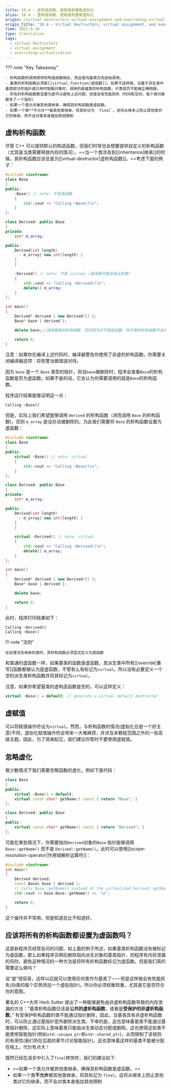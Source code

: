 ```yaml
---
title: 18.4 - 虚构造函数、虚赋值和重载虚拟化
alias: 18.4 - 虚构造函数、虚赋值和重载虚拟化
origin: /virtual-destructors-virtual-assignment-and-overriding-virtualization/
origin_title: "18.4 — Virtual destructors, virtual assignment, and overriding virtualization"
time: 2022-9-16
type: translation
tags:
  - virtual-destructors
  - virtual-assignment
  - overriding-virtualization
---
```


??? note "Key Takeaway"

    - 析构函数的调用顺序和构造函数相反，而且是向基类方向逐级调用。
    - 基类的析构函数必须是[[virtual-function|虚函数]]。如果不这样做，当基于派生类中基类部分的指针或引用时销毁对象时，调用的是基类的析构函数，子类成员不能被正确销毁。
    - 所有的析构函数都设置为虚可以避免上述问题，但是会有性能损失（时间和空间，每个类对象都多了一个指针）
    - 如果一个类允许被其他类继承，确保其析构函数是虚函数。
    - 如果一个类**不允许**被其他类继承，将其标记为 `final`。这将从根本上防止其他类对它的继承，而不会对类本身施加其他限制

## 虚构析构函数

尽管 C++ 可以提供默认的构造函数，但我们时常也会想要提供自定义的析构函数（尤其是当类需要释放内存的情况）。==当一个类涉及到[[inheritance|继承]]的时候，其析构函数应该总是为[[virtual-destructor|虚析构函数]]。==考虑下面的例子：

```cpp
#include <iostream>
class Base
{
public:
    ~Base() // note: 不是虚函数
    {
        std::cout << "Calling ~Base()\n";
    }
};

class Derived: public Base
{
private:
    int* m_array;

public:
    Derived(int length)
      : m_array{ new int[length] }
    {
    }

    ~Derived() // note: 不是 virtual (编译器可能会发出告警)
    {
        std::cout << "Calling ~Derived()\n";
        delete[] m_array;
    }
};

int main()
{
    Derived* derived { new Derived(5) };
    Base* base { derived };

    delete base;//调用基类的析构函数，同时因为它不是虚函数，则子类的析构函数不会被调用，子类成员无法析构

    return 0;
}
```

注意：如果你在编译上述代码时，编译器警告你使用了非虚的析构函数。你需要关闭编译器选项：将告警当做错误对待。

因为 `base` 是一个 `Base` 类型的指针，则当`base`被删除时，程序会查看`Base`的析构函数是否为虚函数。如果不是的话，它会认为你需要调用的就是`Base`的析构函数。

程序运行结果能够证明这一点：

```
Calling ~Base()
```

但是，实际上我们希望能够调用 `Derived` 的析构函数（进而调用 `Base` 的析构函数)，否则 `m_array` 是没办法被删除的。为此我们需要将 `Base` 的析构函数设置为虚函数：

```cpp
#include <iostream>
class Base
{
public:
    virtual ~Base() // note: virtual
    {
        std::cout << "Calling ~Base()\n";
    }
};

class Derived: public Base
{
private:
    int* m_array;

public:
    Derived(int length)
      : m_array{ new int[length] }
    {
    }

    virtual ~Derived() // note: virtual
    {
        std::cout << "Calling ~Derived()\n";
        delete[] m_array;
    }
};

int main()
{
    Derived* derived { new Derived(5) };
    Base* base { derived };

    delete base;

    return 0;
}
```

此时，程序打印结果如下：

```
Calling ~Derived()
Calling ~Base()
```

!!! note "法则"

    在处理涉及继承的类时，其析构函数必须显式定义为虚函数

和普通的虚函数一样，如果基类的函数是虚函数，其派生类中所有[[override|重写]]函数都被认为是虚函数，不管有么有标记为`virtual`。所以没有必要定义一个空的派生类析构函数并将其标记为`virtual`。

注意，如果你希望基类的虚构造函数是空的，可以这样定义：

```cpp
virtual ~Base() = default; // generate a virtual default destructor
```

## 虚赋值

可以将赋值操作符设为`virtual`。然而，与析构函数的情况(虚拟化总是一个好主意)不同，虚拟化赋值操作符会带来一大堆麻烦，并涉及本教程范围之外的一些高级主题。因此，为了简单起见，我们建议你暂时不要使用虚赋值。

## 忽略虚化

极少数情况下我们需要忽略函数的虚化，例如下面代码：

```cpp
class Base
{
public:
    virtual ~Base() = default;
    virtual const char* getName() const { return "Base"; }
};

class Derived: public Base
{
public:
    virtual const char* getName() const { return "Derived"; }
};
```

可能在某些情况下，你需要指向`Derived`对象的`Base` 指针能够调用 `Base::getName()` 而不是 `Derived::getName()`。此时可以使用[[scope-resolution-operator|作用域解析运算符]]：

```cpp
#include <iostream>
int main()
{
    Derived derived;
    const Base& base { derived };
    // Calls Base::getName() instead of the virtualized Derived::getName()
    std::cout << base.Base::getName() << '\n';

    return 0;
}
```

这个操作并不常用，但是知道总比不知道好。

## 应该将所有的析构函数都设置为虚函数吗？

这是新程序员经常会问的问题。如上面的例子所述，如果基类析构函数没有被标记为虚函数，那么如果程序员稍后删除指向派生对象的基类指针，则程序有内存泄漏的风险。避免这种情况的一种方法是将所有析构函数标记为虚函数。但是我们真的需要这么做吗？

说“是”很容易，这样以后就可以使用任何类作为基类了——但是这样做会有性能损失(向类的每个实例添加一个虚拟指针)。所以你必须权衡轻重，尤其是它是否符合你的意图。

著名的 C++大师 Herb Sutter 提出了一种能够避免由非虚析构函数导致的内存泄漏的方法：“基类析构函数应该是**公共的虚析构函数**，或者是**受保护的非虚析构函数**。” 有受保护析构函数的类不能通过指针删除，因此，当基类具有非虚析构函数时，可以防止通过基指针意外删除派生类。不幸的是，这也意味着基类不能通过基类指针删除，这实际上意味着类只能由派生类动态分配或删除。这也使得这些类不能使用智能指针(例如`std::unique_ptr`和`std::shared_ptr`)，从而限制了该规则的有用性(我们将在后面的章节讨论智能指针)。这也意味着这样的基类不能被分配在栈上。代价有点大！

既然已经在语言中引入了`final`修饰符，我们的建议如下:

- ==如果一个类允许被其他类继承，确保其析构函数是虚函数。==
- 如果一个类**不允许**被其他类继承，将其标记为 `final`。这将从根本上防止其他类对它的继承，而不会对类本身施加其他限制
